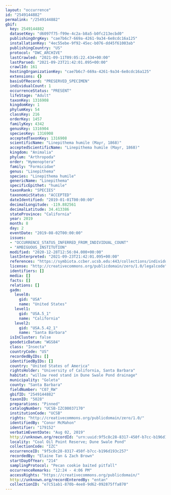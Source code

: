 ```yaml
---
layout: "occurrence"
id: "2549144882"
permalink: "/2549144882"
gbif:
  key: 2549144882
  datasetKey: "d6097f75-f99e-4c2a-b8a5-b0fc213ecbd0"
  publishingOrgKey: "cae7b6c7-669a-4261-9a34-6e8cdc16a125"
  installationKey: "4ec55ebe-9f92-45ec-b076-dd45f61003ab"
  publishingCountry: "US"
  protocol: "DWC_ARCHIVE"
  lastCrawled: "2021-09-11T09:05:22.434+00:00"
  lastParsed: "2021-09-23T21:42:01.095+00:00"
  crawlId: 161
  hostingOrganizationKey: "cae7b6c7-669a-4261-9a34-6e8cdc16a125"
  extensions: {}
  basisOfRecord: "PRESERVED_SPECIMEN"
  individualCount: 1
  occurrenceStatus: "PRESENT"
  lifeStage: "Adult"
  taxonKey: 1316908
  kingdomKey: 1
  phylumKey: 54
  classKey: 216
  orderKey: 1457
  familyKey: 4342
  genusKey: 1316904
  speciesKey: 1316908
  acceptedTaxonKey: 1316908
  scientificName: "Linepithema humile (Mayr, 1868)"
  acceptedScientificName: "Linepithema humile (Mayr, 1868)"
  kingdom: "Animalia"
  phylum: "Arthropoda"
  order: "Hymenoptera"
  family: "Formicidae"
  genus: "Linepithema"
  species: "Linepithema humile"
  genericName: "Linepithema"
  specificEpithet: "humile"
  taxonRank: "SPECIES"
  taxonomicStatus: "ACCEPTED"
  dateIdentified: "2019-01-01T00:00:00"
  decimalLongitude: -119.882561
  decimalLatitude: 34.413386
  stateProvince: "California"
  year: 2019
  month: 8
  day: 2
  eventDate: "2019-08-02T00:00:00"
  issues:
  - "OCCURRENCE_STATUS_INFERRED_FROM_INDIVIDUAL_COUNT"
  - "AMBIGUOUS_INSTITUTION"
  modified: "2020-12-28T12:56:04.000+00:00"
  lastInterpreted: "2021-09-23T21:42:01.095+00:00"
  references: "https://symbiota.ccber.ucsb.edu:443/collections/individual/index.php?occid=179152"
  license: "http://creativecommons.org/publicdomain/zero/1.0/legalcode"
  identifiers: []
  media: []
  facts: []
  relations: []
  gadm:
    level0:
      gid: "USA"
      name: "United States"
    level1:
      gid: "USA.5_1"
      name: "California"
    level2:
      gid: "USA.5.42_1"
      name: "Santa Barbara"
  isInCluster: false
  geodeticDatum: "WGS84"
  class: "Insecta"
  countryCode: "US"
  recordedByIDs: []
  identifiedByIDs: []
  country: "United States of America"
  rightsHolder: "University of California, Santa Barbara"
  habitat: "willow reed stand in Dune Swale Pond drainage"
  municipality: "Goleta"
  county: "Santa Barbara"
  fieldNumber: "C07_RW"
  gbifID: "2549144882"
  taxonID: "5028"
  preparations: "Pinned"
  catalogNumber: "UCSB-IZC00037170"
  institutionCode: "UCSB"
  rights: "http://creativecommons.org/publicdomain/zero/1.0/"
  identifiedBy: "Conor McMahon"
  identifier: "179152"
  verbatimEventDate: "Aug 02, 2019"
  http://unknown.org/recordId: "urn:uuid:9f5c8c28-8317-450f-b7cc-b196d193c257"
  locality: "Coal Oil Point Reserve; Dune Swale Pond"
  collectionCode: "IZC"
  occurrenceID: "9f5c8c28-8317-450f-b7cc-b196d193c257"
  recordedBy: "Elaine Tan & Zach Brown"
  startDayOfYear: "214"
  samplingProtocol: "Pecan cookie baited pitfall"
  occurrenceRemarks: "12:24 - 4:06 PM"
  accessRights: "https://creativecommons.org/publicdomain/"
  http://unknown.org/recordEnteredBy: "entan"
  collectionID: "e7c51ab1-870b-4ee8-9d62-092875ffa870"
---
```

